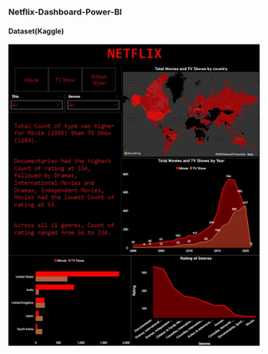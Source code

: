<h3> Netflix-Dashboard-Power-BI </h3>
<h4> Dataset(Kaggle) </h4> 


<img src = "https://github.com/Vaibhavii3/Netflix-Dashboard-Power-BI/blob/main/Netflix.jpg">

